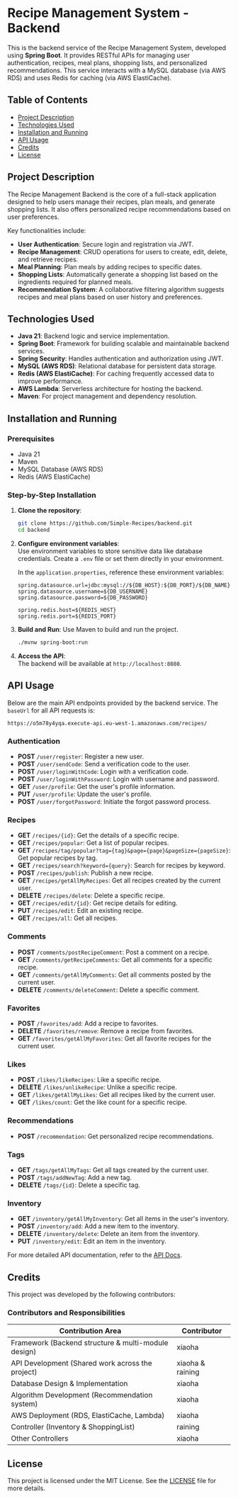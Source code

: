 # Recipe Management System - Backend

This is the backend service of the Recipe Management System, developed using **Spring Boot**. It provides RESTful APIs for managing user authentication, recipes, meal plans, shopping lists, and personalized recommendations. This service interacts with a MySQL database (via AWS RDS) and uses Redis for caching (via AWS ElastiCache).

## Table of Contents

- [Project Description](#project-description)
- [Technologies Used](#technologies-used)
- [Installation and Running](#installation-and-running)
- [API Usage](#api-usage)
- [Credits](#credits)
- [License](#license)

## Project Description

The Recipe Management Backend is the core of a full-stack application designed to help users manage their recipes, plan meals, and generate shopping lists. It also offers personalized recipe recommendations based on user preferences.

Key functionalities include:

- **User Authentication**: Secure login and registration via JWT.
- **Recipe Management**: CRUD operations for users to create, edit, delete, and retrieve recipes.
- **Meal Planning**: Plan meals by adding recipes to specific dates.
- **Shopping Lists**: Automatically generate a shopping list based on the ingredients required for planned meals.
- **Recommendation System**: A collaborative filtering algorithm suggests recipes and meal plans based on user history and preferences.

## Technologies Used

- **Java 21**: Backend logic and service implementation.
- **Spring Boot**: Framework for building scalable and maintainable backend services.
- **Spring Security**: Handles authentication and authorization using JWT.
- **MySQL (AWS RDS)**: Relational database for persistent data storage.
- **Redis (AWS ElastiCache)**: For caching frequently accessed data to improve performance.
- **AWS Lambda**: Serverless architecture for hosting the backend.
- **Maven**: For project management and dependency resolution.

## Installation and Running

### Prerequisites

- Java 21
- Maven
- MySQL Database (AWS RDS)
- Redis (AWS ElastiCache)

### Step-by-Step Installation

1. **Clone the repository**:
   ```bash
   git clone https://github.com/Simple-Recipes/backend.git
   cd backend
   ```

2. **Configure environment variables**:  
   Use environment variables to store sensitive data like database credentials. Create a `.env` file or set them directly in your environment.

   In the `application.properties`, reference these environment variables:
   ```properties
   spring.datasource.url=jdbc:mysql://${DB_HOST}:${DB_PORT}/${DB_NAME}
   spring.datasource.username=${DB_USERNAME}
   spring.datasource.password=${DB_PASSWORD}

   spring.redis.host=${REDIS_HOST}
   spring.redis.port=${REDIS_PORT}
   ```

3. **Build and Run**:
   Use Maven to build and run the project.
   ```bash
   ./mvnw spring-boot:run
   ```

4. **Access the API**:  
   The backend will be available at `http://localhost:8080`.

## API Usage

Below are the main API endpoints provided by the backend service. The `baseUrl` for all API requests is:

```
https://o5m78y4yqa.execute-api.eu-west-1.amazonaws.com/recipes/
```

### Authentication

- **POST** `/user/register`: Register a new user.
- **POST** `/user/sendCode`: Send a verification code to the user.
- **POST** `/user/loginWithCode`: Login with a verification code.
- **POST** `/user/loginWithPassword`: Login with username and password.
- **GET** `/user/profile`: Get the user's profile information.
- **PUT** `/user/profile`: Update the user's profile.
- **POST** `/user/forgotPassword`: Initiate the forgot password process.

### Recipes

- **GET** `/recipes/{id}`: Get the details of a specific recipe.
- **GET** `/recipes/popular`: Get a list of popular recipes.
- **GET** `/recipes/tag/popular?tag={tag}&page={page}&pageSize={pageSize}`: Get popular recipes by tag.
- **GET** `/recipes/search?keyword={query}`: Search for recipes by keyword.
- **POST** `/recipes/publish`: Publish a new recipe.
- **GET** `/recipes/getAllMyRecipes`: Get all recipes created by the current user.
- **DELETE** `/recipes/delete`: Delete a specific recipe.
- **GET** `/recipes/edit/{id}`: Get recipe details for editing.
- **PUT** `/recipes/edit`: Edit an existing recipe.
- **GET** `/recipes/all`: Get all recipes.

### Comments

- **POST** `/comments/postRecipeComment`: Post a comment on a recipe.
- **GET** `/comments/getRecipeComments`: Get all comments for a specific recipe.
- **GET** `/comments/getAllMyComments`: Get all comments posted by the current user.
- **DELETE** `/comments/deleteComment`: Delete a specific comment.

### Favorites

- **POST** `/favorites/add`: Add a recipe to favorites.
- **DELETE** `/favorites/remove`: Remove a recipe from favorites.
- **GET** `/favorites/getAllMyFavorites`: Get all favorite recipes for the current user.

### Likes

- **POST** `/likes/likeRecipes`: Like a specific recipe.
- **DELETE** `/likes/unlikeRecipe`: Unlike a specific recipe.
- **GET** `/likes/getAllMyLikes`: Get all recipes liked by the current user.
- **GET** `/likes/count`: Get the like count for a specific recipe.

### Recommendations

- **POST** `/recommendation`: Get personalized recipe recommendations.

### Tags

- **GET** `/tags/getAllMyTags`: Get all tags created by the current user.
- **POST** `/tags/addNewTag`: Add a new tag.
- **DELETE** `/tags/{id}`: Delete a specific tag.

### Inventory

- **GET** `/inventory/getAllMyInventory`: Get all items in the user's inventory.
- **POST** `/inventory/add`: Add a new item to the inventory.
- **DELETE** `/inventory/delete`: Delete an item from the inventory.
- **PUT** `/inventory/edit`: Edit an item in the inventory.

For more detailed API documentation, refer to the [API Docs](https://o5m78y4yqa.execute-api.eu-west-1.amazonaws.com/recipes/doc.html).

## Credits

This project was developed by the following contributors:

### **Contributors and Responsibilities**

| **Contribution Area** | **Contributor**          |
|-----------------------|--------------------------|
| Framework (Backend structure & multi-module design) | xiaoha                   |
| API Development (Shared work across the project) | xiaoha & raining          |
| Database Design & Implementation | xiaoha                   |
| Algorithm Development (Recommendation system) | xiaoha                   |
| AWS Deployment (RDS, ElastiCache, Lambda) | xiaoha                   |
| Controller (Inventory & ShoppingList) | raining                  |
| Other Controllers | xiaoha                   |

## License

This project is licensed under the MIT License. See the [LICENSE](LICENSE) file for more details.


